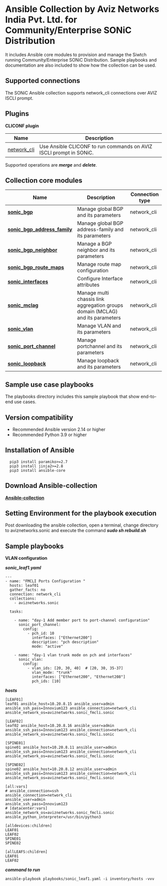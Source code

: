 Ansible Collection by Aviz Networks India Pvt. Ltd. for Community/Enterprise SONiC Distribution 
=================================================================================

It includes Ansible core modules to provision and manage the Siwtch running Community/Enterprise SONiC Distribution. Sample playbooks and documentation are also included to show how the collection can be used.

Supported connections
---------------------
The SONiC Ansible collection supports network_cli connections over AVIZ ISCLI prompt.

Plugins
--------
**CLICONF plugin**

Name | Description
--- | ---
[network_cli](https://github.com/AvizNetworks/aviznetworks.sonic)|Use Ansible CLICONF to run commands on AVIZ ISCLI prompt in SONiC.
Supported operations are ***merge*** and ***delete***.


Collection core modules
------------------------
Name | Description | Connection type
--- | --- | ---
[**sonic_bgp**](https://docs.google.com/document/d/13E0sJ5-RrY0_qBQD5Ib3uhcWxBGF_P_IJJClMOax8ig/edit?pli=1#heading=h.k5ybnvun4wn1)| Manage global BGP and its parameters|network_cli
[**sonic_bgp_address_family**](https://docs.google.com/document/d/13E0sJ5-RrY0_qBQD5Ib3uhcWxBGF_P_IJJClMOax8ig/edit?pli=1#heading=h.vd4rjdnryqjy)| Manage global BGP address-family and its parameters|network_cli
[**sonic_bgp_neighbor**](https://docs.google.com/document/d/13E0sJ5-RrY0_qBQD5Ib3uhcWxBGF_P_IJJClMOax8ig/edit?pli=1#heading=h.h9q3wwm9xjjm)| Manage a BGP neighbor and its parameters|network_cli
[**sonic_bgp_route_maps**](https://docs.google.com/document/d/13E0sJ5-RrY0_qBQD5Ib3uhcWxBGF_P_IJJClMOax8ig/edit?pli=1#heading=h.xzsodu287jkb)| Manage route map configuration|network_cli
[**sonic_interfaces**](https://docs.google.com/document/d/13E0sJ5-RrY0_qBQD5Ib3uhcWxBGF_P_IJJClMOax8ig/edit?pli=1#heading=h.drhxo0crwc9q)| Configure Interface attributes|network_cli
[**sonic_mclag**](https://docs.google.com/document/d/13E0sJ5-RrY0_qBQD5Ib3uhcWxBGF_P_IJJClMOax8ig/edit?pli=1#heading=h.uc2upy5nnyxz)| Manage multi chassis link aggregation groups domain (MCLAG) and its parameters|network_cli
[**sonic_vlan**](https://docs.google.com/document/d/13E0sJ5-RrY0_qBQD5Ib3uhcWxBGF_P_IJJClMOax8ig/edit?pli=1#heading=h.uc2upy5nnyxz)| Manage VLAN and its parameters|network_cli
[**sonic_port_channel**](https://docs.google.com/document/d/13E0sJ5-RrY0_qBQD5Ib3uhcWxBGF_P_IJJClMOax8ig/edit?pli=1#heading=h.uc2upy5nnyxz)| Manage portchannel and its parameters|network_cli
[**sonic_loopback**](https://docs.google.com/document/d/13E0sJ5-RrY0_qBQD5Ib3uhcWxBGF_P_IJJClMOax8ig/edit?pli=1#heading=h.uc2upy5nnyxz)| Manage loopback and its parameters|network_cli

Sample use case playbooks
-------------------------
The playbooks directory includes this sample playbook that show end-to-end use cases.

Version compatibility
----------------------
* Recommended Ansible version 2.14 or higher 
* Recommended Python 3.9 or higher


Installation of Ansible
-----------------------------
      pip3 install paramiko>=2.7
      pip3 install jinja2>=2.8
      pip3 install ansible-core

Download Ansible-collection
-----------------------------
[**Ansible-collection**](https://github.com/AvizNetworks/aviznetworks.sonic)


Setting Environment for the playbook execution
----------------------------------------------
Post downloading the ansible collection, open a terminal, change directory to aviznetworks.sonic and execute the command ***sudo sh rebuild.sh***

Sample playbooks
-----------------
**VLAN configuration**

***sonic_leaf1.yaml***

    ---
    - name: "FMCLI Ports Configuration "
      hosts: leaf01
      gather_facts: no
      connection: network_cli
      collections:
        - aviznetworks.sonic
      
      tasks:

        - name: "day-1 Add member port to port-channel configuration"
          sonic_port_channel:
            config:
              - pch_id: 10
                interfaces: ["Ethernet200"]
                description: "pch description"
                mode: "active"

        - name: "day-1 vlan trunk mode on pch and interfaces"
          sonic_vlan:
            config:
              - vlan_ids: [20, 30, 40]  # [20, 30, 35-37]
                vlan_mode: "trunk"
                interfaces: ["Ethernet200", "Ethernet208"]
                pch_ids: [10]



***hosts***

    [LEAF01]
    leaf01 ansible_host=10.20.8.15 ansible_user=admin ansible_ssh_pass=Innovium123 ansible_connection=network_cli ansible_network_os=aviznetworks.sonic_fmcli.sonic

    [LEAF02]
    leaf02 ansible_host=10.20.8.16 ansible_user=admin ansible_ssh_pass=Innovium123 ansible_connection=network_cli ansible_network_os=aviznetworks.sonic_fmcli.sonic

    [SPINE01]
    spine01 ansible_host=10.20.8.11 ansible_user=admin ansible_ssh_pass=Innovium123 ansible_connection=network_cli ansible_network_os=aviznetworks.sonic_fmcli.sonic

    [SPINE02]
    spine02 ansible_host=10.20.8.12 ansible_user=admin ansible_ssh_pass=Innovium123 ansible_connection=network_cli ansible_network_os=aviznetworks.sonic_fmcli.sonic

    [all:vars]
    # ansible_connection=ssh
    ansible_connection=network_cli
    ansible_user=admin
    ansible_ssh_pass=Innovium123
    # [datacenter:vars]
    ansible_network_os=aviznetworks.sonic_fmcli.sonic
    ansible_python_interpreter=/usr/bin/python3

    [alldevices:children]
    LEAF01
    LEAF02
    SPINE01
    SPINE02

    [allLEAFS:children]
    LEAF01
    LEAF02



***command to run***

    ansible-playbook playbooks/sonic_leaf1.yaml -i inventory/hosts -vvv